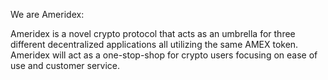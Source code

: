 We are Ameridex:

Ameridex is a novel crypto protocol that acts as an umbrella for three different decentralized applications all utilizing the same AMEX token. Ameridex will act as a one-stop-shop for crypto users focusing on ease of use and customer service. 
